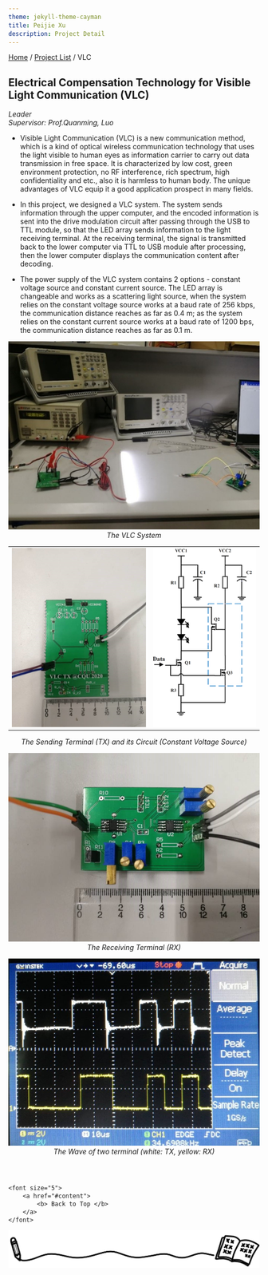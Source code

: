 ```yaml
---
theme: jekyll-theme-cayman
title: Peijie Xu
description: Project Detail
---
```

[Home](../index.html) / [Project List](Projects_index.html) / VLC
  
## Electrical Compensation Technology for Visible Light Communication (VLC)

_Leader_   
_Supervisor: Prof.Quanming, Luo_  
  
* Visible Light Communication (VLC) is a new communication method, which is a kind of optical wireless communication technology that uses the light visible to human eyes as information carrier to carry out data transmission in free space. It is characterized by low cost, green environment protection, no RF interference, rich spectrum, high confidentiality and etc., also it is harmless to human body. The unique advantages of VLC equip it a good application prospect in many fields.
  
* In this project, we designed a VLC system. The system sends information through the upper computer, and the encoded information is sent into the drive modulation circuit after passing through the USB to TTL module, so that the LED array sends information to the light receiving terminal. At the receiving terminal, the signal is transmitted back to the lower computer via TTL to USB module after processing, then the lower computer displays the communication content after decoding.
  
* The power supply of the VLC system contains 2 options - constant voltage source and constant current source. The LED array is changeable and works as a scattering light source, when the system relies on the constant voltage source works at a baud rate of 256 kbps, the communication distance reaches as far as 0.4 m; as the system relies on the constant current source works at a baud rate of 1200 bps, the communication distance reaches as far as 0.1 m.

<center class="half">
    <img src="pic/3_4.jpg" />
</center>
<p style="margin-top: 0em; margin-bottom: 1em; text-align: center;" ><i>The VLC System</i></p>

<center class="half">
<table><tr>
<td><img src="pic/3_2.jpg" style="max-height: 500px;"  border=0 /></td>
<td><img src="pic/3_1.png" style="max-height: 500px;"  border=0 /></td>
</tr></table> 
</center>
<p style="margin-top: 0em; margin-bottom: 1em; text-align: center;" ><i>The Sending Terminal (TX) and its Circuit (Constant Voltage Source)</i></p>

<center class="half">
    <img src="pic/3_3.jpg" style="max-height: 500px;"/>
</center>
<p style="margin-top: 0em; margin-bottom: 1em; text-align: center;" ><i>The Receiving Terminal (RX) </i></p>

<center class="half">
    <img src="pic/3_5.jpg" style="max-height: 500px;"/>
</center>
<p style="margin-top: 0em; margin-bottom: 1em; text-align: center;" ><i>The Wave of two terminal (white: TX, yellow: RX)</i></p>

<p style="margin-top: 4em; text-align: center;">
	
	<font size="5">
		<a href="#content">
			<b> Back to Top </b>
		</a>
	</font>
	
</p>

<center class="half">
	<img src="../assets/pic/cut.png" />
</center>
